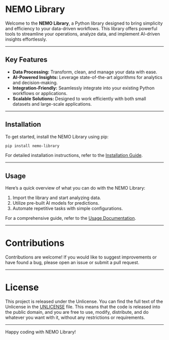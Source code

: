 
# NEMO Library

Welcome to the **NEMO Library**, a Python library designed to bring simplicity and efficiency to your data-driven workflows. This library offers powerful tools to streamline your operations, analyze data, and implement AI-driven insights effortlessly.

---

## Key Features

- **Data Processing:** Transform, clean, and manage your data with ease.
- **AI-Powered Insights:** Leverage state-of-the-art algorithms for analytics and decision-making.
- **Integration-Friendly:** Seamlessly integrate into your existing Python workflows or applications.
- **Scalable Solutions:** Designed to work efficiently with both small datasets and large-scale applications.

---

## Installation

To get started, install the NEMO Library using pip:

```bash
pip install nemo-library
```

For detailed installation instructions, refer to the [Installation Guide](https://github.com/H3rm1nat0r/nemo_library/blob/master/docs/setup_guide.md).

---

## Usage

Here’s a quick overview of what you can do with the NEMO Library:

1. Import the library and start analyzing data.
2. Utilize pre-built AI models for predictions.
3. Automate repetitive tasks with simple configurations.

For a comprehensive guide, refer to the [Usage Documentation](#).

---


# Contributions

Contributions are welcome! If you would like to suggest improvements or have found a bug, please open an issue or submit a pull request.

---

# License

This project is released under the Unlicense. You can find the full text of the Unlicense in the [UNLICENSE](UNLICENSE) file. This means that the code is released into the public domain, and you are free to use, modify, distribute, and do whatever you want with it, without any restrictions or requirements.

---

Happy coding with NEMO Library!
